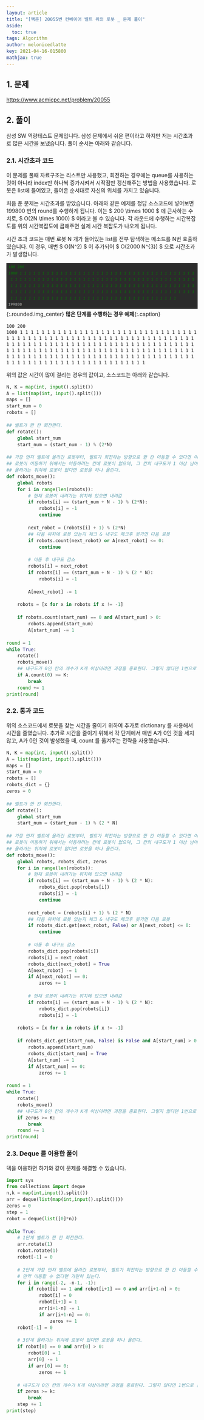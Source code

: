 ```yaml
---
layout: article
title: "[백준] 20055번 컨베이어 벨트 위의 로봇 _ 문제 풀이"
aside:
  toc: true
tags: Algorithm 
author: melonicedlatte
key: 2021-04-16-015800
mathjax: true
---
```


## 1. 문제

https://www.acmicpc.net/problem/20055

## 2. 풀이

삼성 SW 역량테스트 문제입니다. 삼성 문제에서 쉬운 편이라고 하지만 저는 시간초과로 많은 시간을 보냈습니다. 풀이 순서는 아래와 같습니다. 

### 2.1. 시간초과 코드

이 문제를 풀때 자료구조는 리스트만 사용했고, 회전하는 경우에는 queue를 사용하는 것이 아니라 index만 하나씩 증가시켜서 시작점만 갱신해주는 방법을 사용했습니다. 로봇은 list에 들어있고, 들어온 순서대로 자신의 위치를 가지고 있습니다.

처음 푼 문제는 시간초과를 받았습니다. 아래와 같은 예제를 정답 소스코드에 넣어보면 199800 번의 round를 수행하게 됩니다. 이는 $ 200 \times 1000 $ 에 근사하는 수치로, $ O(2N \times 1000) $ 이라고 볼 수 있습니다. 각 라운드에 수행하는 시간복잡도를 위의 시간복잡도에 곱해주면 실제 시간 복잡도가 나오게 됩니다.

시간 초과 코드는 매번 로봇 N 개가 들어있는 list를 전부 탐색하는 메소드를 N번 호출하였습니다. 이 경우, 매번 $ O(N^2) $ 이 추가되어 $ O(2000 N^{3}) $ 으로 시간초과가 발생합니다.

![image](/assets/images/2021_2Q/ss_algo_long.png){:.rounded.img_center}
**많은 단계를 수행하는 경우 예제**{:.caption}

~~~
100 200 
1000 1 1 1 1 1 1 1 1 1 1 1 1 1 1 1 1 1 1 1 1 1 1 1 1 1 1 1 1 1 1 1 1 1 1 1 1 1 1 1 1 1 1 1 1 1 1 1 1 1 1 1 1 1 1 1 1 1 1 1 1 1 1 1 1 1 1 1 1 1 1 1 1 1 1 1 1 1 1 1 1 1 1 1 1 1 1 1 1 1 1 1 1 1 1 1 1 1 1 1 1 1 1 1 1 1 1 1 1 1 1 1 1 1 1 1 1 1 1 1 1 1 1 1 1 1 1 1 1 1 1 1 1 1 1 1 1 1 1 1 1 1 1 1 1 1 1 1 1 1 1 1 1 1 1 1 1 1 1 1 1 1 1 1 1 1 1 1 1 1 1 1 1 1 1 1 1 1 1 1 1 1 1 1 1 1 1 1 1 1 1 1 1 1 1 1 1 1 1 1 
~~~

위의 값은 시간이 많이 걸리는 경우의 값이고, 소스코드는 아래와 같습니다. 

~~~python
N, K = map(int, input().split())
A = list(map(int, input().split()))
maps = []
start_num = 0
robots = []

## 벨트가 한 칸 회전한다.
def rotate():
    global start_num
    start_num = (start_num - 1) % (2*N)

## 가장 먼저 벨트에 올라간 로봇부터, 벨트가 회전하는 방향으로 한 칸 이동할 수 있다면 이동한다. 만약 이동할 수 없다면 가만히 있는다.
## 로봇이 이동하기 위해서는 이동하려는 칸에 로봇이 없으며, 그 칸의 내구도가 1 이상 남아 있어야 한다.
## 올라가는 위치에 로봇이 없다면 로봇을 하나 올린다.
def robots_move():
    global robots
    for i in range(len(robots)):
        # 현재 로봇이 내려가는 위치에 있으면 내려감
        if robots[i] == (start_num + N - 1) % (2*N):
            robots[i] = -1
            continue

        next_robot = (robots[i] + 1) % (2*N)
        ## 다음 위치에 로봇 있는지 체크 & 내구도 체크후 못가면 다음 로봇
        if robots.count(next_robot) or A[next_robot] <= 0:
            continue

        # 이동 후 내구도 감소
        robots[i] = next_robot
        if robots[i] == (start_num + N - 1) % (2 * N):
            robots[i] = -1

        A[next_robot] -= 1

    robots = [x for x in robots if x != -1]

    if robots.count(start_num) == 0 and A[start_num] > 0:
        robots.append(start_num)
        A[start_num] -= 1

round = 1
while True:
    rotate()
    robots_move()
    ## 내구도가 0인 칸의 개수가 K개 이상이라면 과정을 종료한다. 그렇지 않다면 1번으로 돌아간다.
    if A.count(0) >= K:
        break
    round += 1
print(round)
~~~

### 2.2. 통과 코드

위의 소스코드에서 로봇을 찾는 시간을 줄이기 위하여 추가로 dictionary 를 사용해서 시간을 줄였습니다. 추가로 시간을 줄이기 위해서 각 단계에서 매번 A가 0인 것을 세지 않고, A가 0인 것이 발생했을 때, count 를 옮겨주는 전략을 사용했습니다.

~~~python
N, K = map(int, input().split())
A = list(map(int, input().split()))
maps = []
start_num = 0
robots = []
robots_dict = {}
zeros = 0

## 벨트가 한 칸 회전한다.
def rotate():
    global start_num
    start_num = (start_num - 1) % (2 * N)

## 가장 먼저 벨트에 올라간 로봇부터, 벨트가 회전하는 방향으로 한 칸 이동할 수 있다면 이동한다. 만약 이동할 수 없다면 가만히 있는다.
## 로봇이 이동하기 위해서는 이동하려는 칸에 로봇이 없으며, 그 칸의 내구도가 1 이상 남아 있어야 한다.
## 올라가는 위치에 로봇이 없다면 로봇을 하나 올린다.
def robots_move():
    global robots, robots_dict, zeros
    for i in range(len(robots)):
        # 현재 로봇이 내려가는 위치에 있으면 내려감
        if robots[i] == (start_num + N - 1) % (2 * N):
            robots_dict.pop(robots[i])
            robots[i] = -1
            continue

        next_robot = (robots[i] + 1) % (2 * N)
        ## 다음 위치에 로봇 있는지 체크 & 내구도 체크후 못가면 다음 로봇
        if robots_dict.get(next_robot, False) or A[next_robot] <= 0:
            continue

        # 이동 후 내구도 감소
        robots_dict.pop(robots[i])
        robots[i] = next_robot
        robots_dict[next_robot] = True
        A[next_robot] -= 1
        if A[next_robot] == 0:
            zeros += 1

        # 현재 로봇이 내려가는 위치에 있으면 내려감
        if robots[i] == (start_num + N - 1) % (2 * N):
            robots_dict.pop(robots[i])
            robots[i] = -1

    robots = [x for x in robots if x != -1]

    if robots_dict.get(start_num, False) is False and A[start_num] > 0:
        robots.append(start_num)
        robots_dict[start_num] = True
        A[start_num] -= 1
        if A[start_num] == 0:
            zeros += 1

round = 1
while True:
    rotate()
    robots_move()
    ## 내구도가 0인 칸의 개수가 K개 이상이라면 과정을 종료한다. 그렇지 않다면 1번으로 돌아간다.
    if zeros >= K:
        break
    round += 1
print(round)
~~~

### 2.3. Deque 를 이용한 풀이

덱을 이용하면 하기와 같이 문제를 해결할 수 있습니다. 

~~~python
import sys
from collections import deque 
n,k = map(int,input().split())
arr = deque(list(map(int,input().split())))
zeros = 0
step = 1
robot = deque(list([0]*n))

while True:     
    # 1단계 벨트가 한 칸 회전한다.
    arr.rotate(1)
    robot.rotate(1)
    robot[-1] = 0
    
    # 2단계 가장 먼저 벨트에 올라간 로봇부터, 벨트가 회전하는 방향으로 한 칸 이동할 수 있다면 이동한다. 
    # 만약 이동할 수 없다면 가만히 있는다.
    for i in range(-2, -n-1, -1):
        if robot[i] == 1 and robot[i+1] == 0 and arr[i+1-n] > 0:
            robot[i] = 0
            robot[i+1] = 1
            arr[i+1-n] -= 1
            if arr[i+1-n] == 0:
                zeros += 1
    robot[-1] = 0
    
    # 3단계 올라가는 위치에 로봇이 없다면 로봇을 하나 올린다.
    if robot[0] == 0 and arr[0] > 0:
        robot[0] = 1 
        arr[0] -= 1
        if arr[0] == 0:
            zeros += 1
    
    # 내구도가 0인 칸의 개수가 K개 이상이라면 과정을 종료한다. 그렇지 않다면 1번으로 돌아간다.
    if zeros >= k:
        break
    step += 1
print(step)
~~~